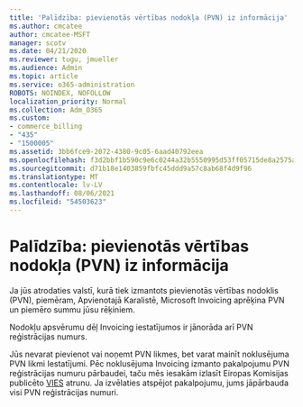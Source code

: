 ```yaml
---
title: 'Palīdzība: pievienotās vērtības nodokļa (PVN) iz informācija'
ms.author: cmcatee
author: cmcatee-MSFT
manager: scotv
ms.date: 04/21/2020
ms.reviewer: tugu, jmueller
ms.audience: Admin
ms.topic: article
ms.service: o365-administration
ROBOTS: NOINDEX, NOFOLLOW
localization_priority: Normal
ms.collection: Adm_O365
ms.custom:
- commerce_billing
- "435"
- "1500005"
ms.assetid: 3bb6fce9-2072-4380-9c05-6aad40792eea
ms.openlocfilehash: f3d2bbf1b590c9e6c0244a32b5550995d53ff05715de8a2575aa08052061de15
ms.sourcegitcommit: d71b18e1403859fbfc45ddd9a57c8ab68f4d9f96
ms.translationtype: MT
ms.contentlocale: lv-LV
ms.lasthandoff: 08/06/2021
ms.locfileid: "54503623"
---
```

# <a name="help-understanding-value-added-tax-vat"></a>Palīdzība: pievienotās vērtības nodokļa (PVN) iz informācija

Ja jūs atrodaties valstī, kurā tiek izmantots pievienotās vērtības nodoklis (PVN), piemēram, Apvienotajā Karalistē, Microsoft Invoicing aprēķina PVN un piemēro summu jūsu rēķiniem.
  
Nodokļu apsvērumu dēļ Invoicing iestatījumos ir jānorāda arī PVN reģistrācijas numurs.
  
Jūs nevarat pievienot vai noņemt PVN likmes, bet varat mainīt noklusējuma PVN likmi Iestatījumi. Pēc noklusējuma Invoicing izmanto pakalpojumu PVN reģistrācijas numuru pārbaudei, taču mēs iesakām izlasīt Eiropas Komisijas publicēto [VIES](https://go.microsoft.com/fwlink/?LinkID=841741) atrunu. Ja izvēlaties atspējot pakalpojumu, jums jāpārbauda visi PVN reģistrācijas numuri.